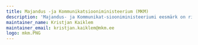 ```yaml
---
title: Majandus -ja Kommunikatsiooniministeerium (MKM)
description: 'Majandus- ja Kommunikat-siooniministeeriumi eesmärk on riigi majanduspoliitika väljatöötamise, elluviimise ja tulemuste hindamise kaudu luua tingimused Eesti majanduse konkurentsivõime kasvuks ning tasakaalustatud ja jätkusuutlikuks arenguks.'
maintainer_name: Kristjan Kaiklem
maintainer_email: kristjan.kaiklem@mkm.ee
logo: mkm.PNG
---
```

